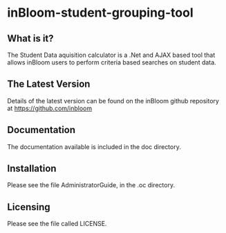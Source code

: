 inBloom-student-grouping-tool
=============================

What is it?
-----------

The Student Data aquisition calculator is a .Net and AJAX based tool that allows inBloom users to perform criteria based searches on student data.

The Latest Version
------------------

Details of the latest version can be found on the inBloom github repository at https://github.com/inbloom

Documentation
-------------

The documentation available is included in the doc directory.

Installation
------------

Please see the file AdministratorGuide, in the .oc directory.

Licensing
---------

Please see the file called LICENSE.
